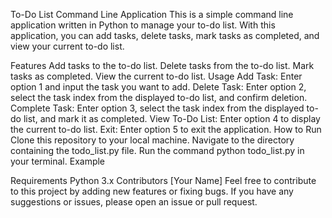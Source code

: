 To-Do List Command Line Application
This is a simple command line application written in Python to manage your to-do list. With this application, you can add tasks, delete tasks, mark tasks as completed, and view your current to-do list.

Features
Add tasks to the to-do list.
Delete tasks from the to-do list.
Mark tasks as completed.
View the current to-do list.
Usage
Add Task: Enter option 1 and input the task you want to add.
Delete Task: Enter option 2, select the task index from the displayed to-do list, and confirm deletion.
Complete Task: Enter option 3, select the task index from the displayed to-do list, and mark it as completed.
View To-Do List: Enter option 4 to display the current to-do list.
Exit: Enter option 5 to exit the application.
How to Run
Clone this repository to your local machine.
Navigate to the directory containing the todo_list.py file.
Run the command python todo_list.py in your terminal.
Example

Requirements
Python 3.x
Contributors
[Your Name]
Feel free to contribute to this project by adding new features or fixing bugs. If you have any suggestions or issues, please open an issue or pull request.

